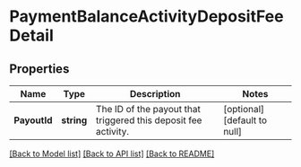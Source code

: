 # PaymentBalanceActivityDepositFeeDetail

## Properties
Name | Type | Description | Notes
------------ | ------------- | ------------- | -------------
**PayoutId** | **string** | The ID of the payout that triggered this deposit fee activity. | [optional] [default to null]

[[Back to Model list]](../README.md#documentation-for-models) [[Back to API list]](../README.md#documentation-for-api-endpoints) [[Back to README]](../README.md)

